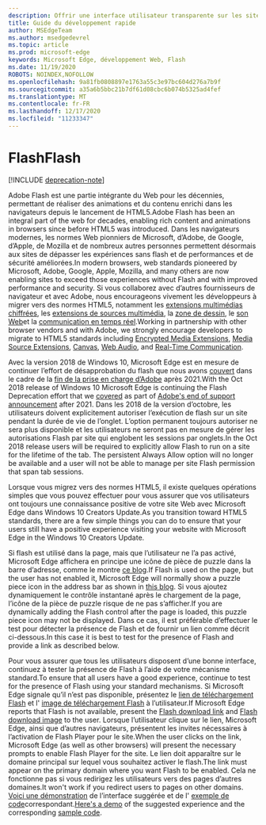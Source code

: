 ```yaml
---
description: Offrir une interface utilisateur transparente sur les sites nécessitant Adobe Flash.
title: Guide du développement rapide
author: MSEdgeTeam
ms.author: msedgedevrel
ms.topic: article
ms.prod: microsoft-edge
keywords: Microsoft Edge, développement Web, Flash
ms.date: 11/19/2020
ROBOTS: NOINDEX,NOFOLLOW
ms.openlocfilehash: 9a81fb0808897e1763a55c3e97bc604d276a7b9f
ms.sourcegitcommit: a35a6b5bbc21b7df61d08cbc6b074b5325ad4fef
ms.translationtype: MT
ms.contentlocale: fr-FR
ms.lasthandoff: 12/17/2020
ms.locfileid: "11233347"
---
```

# <span data-ttu-id="0d5b5-104">Flash</span><span class="sxs-lookup"><span data-stu-id="0d5b5-104">Flash</span></span>  

[!INCLUDE [deprecation-note](../../includes/legacy-edge-note.md)]  

<span data-ttu-id="0d5b5-105">Adobe Flash est une partie intégrante du Web pour les décennies, permettant de réaliser des animations et du contenu enrichi dans les navigateurs depuis le lancement de HTML5.</span><span class="sxs-lookup"><span data-stu-id="0d5b5-105">Adobe Flash has been an integral part of the web for decades, enabling rich content and animations in browsers since before HTML5 was introduced.</span></span>  <span data-ttu-id="0d5b5-106">Dans les navigateurs modernes, les normes Web pionniers de Microsoft, d’Adobe, de Google, d’Apple, de Mozilla et de nombreux autres personnes permettent désormais aux sites de dépasser les expériences sans flash et de performances et de sécurité améliorées.</span><span class="sxs-lookup"><span data-stu-id="0d5b5-106">In modern browsers, web standards pioneered by Microsoft, Adobe, Google, Apple, Mozilla, and many others are now enabling sites to exceed those experiences without Flash and with improved performance and security.</span></span>  <span data-ttu-id="0d5b5-107">Si vous collaborez avec d’autres fournisseurs de navigateur et avec Adobe, nous encourageons vivement les développeurs à migrer vers des normes HTML5, notamment les [extensions multimédias chiffrées](https://developer.microsoft.com/microsoft-edge/platform/status/encryptedmediaextensions), les [extensions de sources multimédia](https://developer.microsoft.com/microsoft-edge/platform/status/mediasourceextensions), la [zone de dessin](https://developer.microsoft.com/microsoft-edge/platform/status/canvas), le [son Web](https://developer.microsoft.com/microsoft-edge/platform/status/webaudioapi)et la [communication en temps réel](https://developer.microsoft.com/microsoft-edge/platform/status/webrtcobjectrtcapi).</span><span class="sxs-lookup"><span data-stu-id="0d5b5-107">Working in partnership with other browser vendors and with Adobe, we strongly encourage developers to migrate to HTML5 standards including [Encrypted Media Extensions](https://developer.microsoft.com/microsoft-edge/platform/status/encryptedmediaextensions), [Media Source Extensions](https://developer.microsoft.com/microsoft-edge/platform/status/mediasourceextensions), [Canvas](https://developer.microsoft.com/microsoft-edge/platform/status/canvas), [Web Audio](https://developer.microsoft.com/microsoft-edge/platform/status/webaudioapi), and [Real-Time Communication](https://developer.microsoft.com/microsoft-edge/platform/status/webrtcobjectrtcapi).</span></span>  

<span data-ttu-id="0d5b5-108">Avec la version 2018 de Windows 10, Microsoft Edge est en mesure de continuer l’effort de désapprobation du flash que nous avons [couvert](https://blogs.windows.com/msedgedev/2017/07/25) dans le cadre de la [fin de la prise en charge d’Adobe](https://theblog.adobe.com/adobe-flash-update) après 2021.</span><span class="sxs-lookup"><span data-stu-id="0d5b5-108">With the Oct 2018 release of Windows 10 Microsoft Edge is continuing the Flash Deprecation effort that we [covered](https://blogs.windows.com/msedgedev/2017/07/25) as part of [Adobe's end of support announcement](https://theblog.adobe.com/adobe-flash-update) after 2021.</span></span>  <span data-ttu-id="0d5b5-109">Dans les 2018 de la version d’octobre, les utilisateurs doivent explicitement autoriser l’exécution de flash sur un site pendant la durée de vie de l’onglet.  L’option permanent toujours autoriser ne sera plus disponible et les utilisateurs ne seront pas en mesure de gérer les autorisations Flash par site qui englobent les sessions par onglets.</span><span class="sxs-lookup"><span data-stu-id="0d5b5-109">In the Oct 2018 release users will be required to explicitly allow Flash to run on a site for the lifetime of the tab.  The persistent Always Allow option will no longer be available and a user will not be able to manage per site Flash permission that span tab sessions.</span></span>  

<span data-ttu-id="0d5b5-110">Lorsque vous migrez vers des normes HTML5, il existe quelques opérations simples que vous pouvez effectuer pour vous assurer que vos utilisateurs ont toujours une connaissance positive de votre site Web avec Microsoft Edge dans Windows 10 Creators Update.</span><span class="sxs-lookup"><span data-stu-id="0d5b5-110">As you transition toward HTML5 standards, there are a few simple things you can do to ensure that your users still have a positive experience visiting your website with Microsoft Edge in the Windows 10 Creators Update.</span></span>  

<span data-ttu-id="0d5b5-111">Si flash est utilisé dans la page, mais que l’utilisateur ne l’a pas activé, Microsoft Edge affichera en principe une icône de pièce de puzzle dans la barre d’adresse, comme le montre [ce blog](https://blogs.windows.com/msedgedev/2016/12/14).</span><span class="sxs-lookup"><span data-stu-id="0d5b5-111">If Flash is used on the page, but the user has not enabled it, Microsoft Edge will normally show a puzzle piece icon in the address bar as shown in [this blog](https://blogs.windows.com/msedgedev/2016/12/14).</span></span>  <span data-ttu-id="0d5b5-112">Si vous ajoutez dynamiquement le contrôle instantané après le chargement de la page, l’icône de la pièce de puzzle risque de ne pas s’afficher.</span><span class="sxs-lookup"><span data-stu-id="0d5b5-112">If you are dynamically adding the Flash control after the page is loaded, this puzzle piece icon may not be displayed.</span></span>  <span data-ttu-id="0d5b5-113">Dans ce cas, il est préférable d’effectuer le test pour détecter la présence de Flash et de fournir un lien comme décrit ci-dessous.</span><span class="sxs-lookup"><span data-stu-id="0d5b5-113">In this case it is best to test for the presence of Flash and provide a link as described below.</span></span>  

<span data-ttu-id="0d5b5-114">Pour vous assurer que tous les utilisateurs disposent d’une bonne interface, continuez à tester la présence de Flash à l’aide de votre mécanisme standard.</span><span class="sxs-lookup"><span data-stu-id="0d5b5-114">To ensure that all users have a good experience, continue to test for the presence of Flash using your standard mechanisms.</span></span>  <span data-ttu-id="0d5b5-115">Si Microsoft Edge signale qu’il n’est pas disponible, présentez le [lien de téléchargement Flash](http://get.adobe.com/flashplayer) et l' [image de téléchargement Flash](http://www.adobe.com/legal/permissions/icons-web-logos.html#flashplayer) à l’utilisateur.</span><span class="sxs-lookup"><span data-stu-id="0d5b5-115">If Microsoft Edge reports that Flash is not available, present the [Flash download link](http://get.adobe.com/flashplayer) and [Flash download image](http://www.adobe.com/legal/permissions/icons-web-logos.html#flashplayer) to the user.</span></span>  <span data-ttu-id="0d5b5-116">Lorsque l’utilisateur clique sur le lien, Microsoft Edge, ainsi que d’autres navigateurs, présentent les invites nécessaires à l’activation de Flash Player pour le site.</span><span class="sxs-lookup"><span data-stu-id="0d5b5-116">When the user clicks on the link, Microsoft Edge \(as well as other browsers\) will present the necessary prompts to enable Flash Player for the site.</span></span>  <span data-ttu-id="0d5b5-117">Le lien doit apparaître sur le domaine principal sur lequel vous souhaitez activer le flash.</span><span class="sxs-lookup"><span data-stu-id="0d5b5-117">The link must appear on the primary domain where you want Flash to be enabled.</span></span>  <span data-ttu-id="0d5b5-118">Cela ne fonctionne pas si vous redirigez les utilisateurs vers des pages d’autres domaines.</span><span class="sxs-lookup"><span data-stu-id="0d5b5-118">It won't work if you redirect users to pages on other domains.</span></span>  <span data-ttu-id="0d5b5-119">[Voici une démonstration](https://microsoftedge.github.io/MicrosoftEdge-Documentation/flashclicktorun) de l’interface suggérée et de l' [exemple de code](https://github.com/MicrosoftEdge/MicrosoftEdge-Documentation/tree/master/docs/flashclicktorun)correspondant.</span><span class="sxs-lookup"><span data-stu-id="0d5b5-119">[Here's a demo](https://microsoftedge.github.io/MicrosoftEdge-Documentation/flashclicktorun) of the suggested experience and the corresponding [sample code](https://github.com/MicrosoftEdge/MicrosoftEdge-Documentation/tree/master/docs/flashclicktorun).</span></span>  
